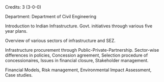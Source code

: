 Credits: 3 (3-0-0)

Department: Department of Civil Engineering

Introduction to Indian Infrastructure. Govt. initiatives through various five year plans.

Overview of various sectors of infrastructure and SEZ.

Infrastructure procurement through Public-Private-Partnership. Sector-wise differences in policies, Concession agreement, Selection procedure of concessionaires, Issues in financial closure, Stakeholder management.

Financial Models, Risk management, Environmental Impact Assessment, Case studies.